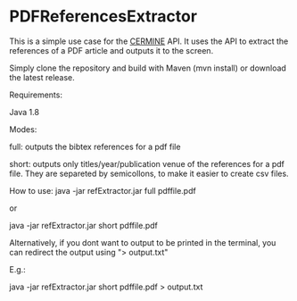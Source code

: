 # PDFReferencesExtractor

This is a simple use case for the [CERMINE](https://github.com/CeON/CERMINE) API. It uses the API to extract the references of a PDF article and outputs it to the screen.

Simply clone the repository and build with Maven (mvn install) or download the latest release.

Requirements:

Java 1.8


Modes:

full: outputs the bibtex references for a pdf file

short: outputs only titles/year/publication venue of the references for a pdf file. They are separeted by semicollons, to make it easier to create csv files.


How to use:
java -jar refExtractor.jar full pdffile.pdf

or

java -jar refExtractor.jar short pdffile.pdf



Alternatively, if you dont want to output to be printed in the terminal, you can redirect the output using "> output.txt"


E.g.: 

java -jar refExtractor.jar short pdffile.pdf > output.txt
